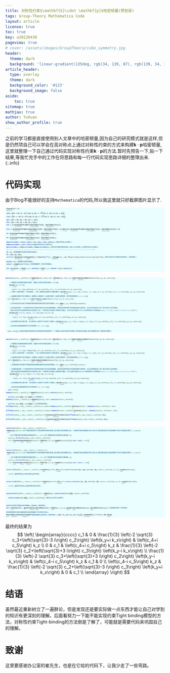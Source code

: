 ```yaml
---
title: 对称性约束$\mathbf{k}\cdot \mathbf{p}$哈密顿量(预告版)
tags: Group-Theory Mathematica Code 
layout: article
license: true
toc: true
key: a20220430
pageview: true
# cover: /assets/images/GroupTheory/cube_symmetry.jpg
header:
  theme: dark
  background: 'linear-gradient(135deg, rgb(34, 139, 87), rgb(139, 34, 139))'
article_header:
  type: overlay
  theme: dark
  background_color: '#123'
  background_image: false
aside:
    toc: true
sitemap: true
mathjax: true
author: YuXuan
show_author_profile: true
---
```

之前的学习都是直接使用别人文章中的哈密顿量,因为自己的研究模式就是这样,但是仍然项自己可以学会在高对称点上通过对称性约束的方式来构建$\mathbf{k}\cdot\mathbf{p}$哈密顿量,这里就整理一下自己通过代码实现对称性约束$\mathbf{k}\cdot\mathbf{p}$的方法.暂时先预告一下,贴一下结果,等我忙完手中的工作在将思路和每一行代码实现思路详细的整理出来.
{:.info}
<!--more-->
# 代码实现
由于Blog不能很好的支持`Mathematica`的代码,所以我这里就只好截屏图片显示了.

![png](/assets/images/Mma/kp-1.png)

![png](/assets/images/Mma/kp-2.png)

![png](/assets/images/Mma/kp-3.png)

![png](/assets/images/Mma/kp-4.png)

最终的结果为
$$
\left(
\begin{array}{cccc}
 c_1 & 0 & \frac{1}{3} \left(-2 \sqrt{3} c_3+\left(\sqrt{3}-3 i\right) c_2\right) \left(k_y+i k_x\right) & \left(c_4+i c_5\right) k_z \\
 0 & c_1 & \left(c_4+i c_5\right) k_z & \frac{1}{3} \left(-2 \sqrt{3} c_2+\left(\sqrt{3}+3 i\right) c_3\right) \left(k_y-i k_x\right) \\
 \frac{1}{3} \left(-2 \sqrt{3} c_3+\left(\sqrt{3}+3 i\right) c_2\right) \left(k_y-i k_x\right) & \left(c_4-i c_5\right) k_z & c_1 & 0 \\
 \left(c_4-i c_5\right) k_z & \frac{1}{3} \left(-2 \sqrt{3} c_2+\left(\sqrt{3}-3 i\right) c_3\right) \left(k_y+i k_x\right) & 0 & c_1 \\
\end{array}
\right)
$$

# 结语
虽然最近重新树立了一遍群论，但是发现还是要实际做一点东西才能让自己对学到的知识有更深刻的理解。后面看努力一下能不能实现约束Tight binding模型的方法，对称性约束Tight-binding的方法倒是了解了，可能就是需要代码来巩固自己的理解。

# 致谢
这里要感谢办公室的崔先生，也是在它给的代码下，让我少走了一些弯路。